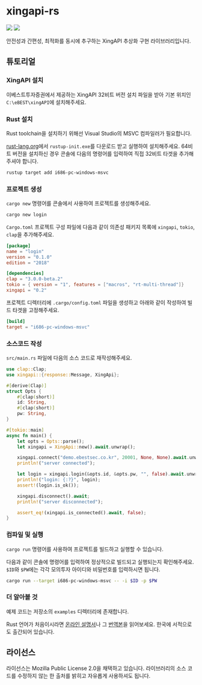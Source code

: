 # xingapi-rs

[![][xingapi-crate-img]][xingapi-crate]
[![][xingapi-docs-rs-img]][xingapi-docs-rs]

[xingapi-crate]: https://crates.io/crates/xingapi
[xingapi-docs-rs]: https://docs.rs/xingapi/
[xingapi-crate-img]: https://img.shields.io/crates/v/xingapi.svg?style=flat-square
[xingapi-docs-rs-img]: https://img.shields.io/docsrs/xingapi?style=flat-square

안전성과 간편성, 최적화를 동시에 추구하는 XingAPI 추상화 구현 라이브러리입니다.

## 튜토리얼
### XingAPI 설치
이베스트투자증권에서 제공하는 XingAPI 32비트 버전 설치 파일을 받아 기본 위치인
`C:\eBEST\xingAPI`에 설치해주세요.

### Rust 설치
Rust toolchain을 설치하기 위해선 Visual Studio의 MSVC 컴파일러가 필요합니다.

[rust-lang.org][rust-lang-start]에서 `rustup-init.exe`를 다운로드 받고 실행하여
설치해주세요. 64비트 버전을 설치하신 경우 콘솔에 다음의 명령어를 입력하여 직접
32비트 타겟을 추가해주셔야 합니다.

```sh
rustup target add i686-pc-windows-msvc
```

### 프로젝트 생성
`cargo new` 명령어를 콘솔에서 사용하여 프로젝트를 생성해주세요.

```sh
cargo new login
```

`Cargo.toml` 프로젝트 구성 파일에 다음과 같이 의존성 패키지 목록에 `xingapi`,
`tokio`, `clap`을 추가해주세요.

```toml
[package]
name = "login"
version = "0.1.0"
edition = "2018"

[dependencies]
clap = "3.0.0-beta.2"
tokio = { version = "1", features = ["macros", "rt-multi-thread"]}
xingapi = "0.2"
```

프로젝트 디렉터리에 `.cargo/config.toml` 파일을 생성하고 아래와 같이 작성하여
빌드 타겟을 고정해주세요.
```toml
[build]
target = "i686-pc-windows-msvc"
```

### 소스코드 작성
`src/main.rs` 파일에 다음의 소스 코드로 재작성해주세요.
```rust
use clap::Clap;
use xingapi::{response::Message, XingApi};

#[derive(Clap)]
struct Opts {
    #[clap(short)]
    id: String,
    #[clap(short)]
    pw: String,
}

#[tokio::main]
async fn main() {
    let opts = Opts::parse();
    let xingapi = XingApi::new().await.unwrap();

    xingapi.connect("demo.ebestsec.co.kr", 20001, None, None).await.unwrap();
    println!("server connected");

    let login = xingapi.login(&opts.id, &opts.pw, "", false).await.unwrap();
    println!("login: {:?}", login);
    assert!(login.is_ok());

    xingapi.disconnect().await;
    println!("server disconnected");

    assert_eq!(xingapi.is_connected().await, false);
}
```

### 컴파일 및 실행
`cargo run` 명령어를 사용하여 프로젝트를 빌드하고 실행할 수 있습니다.

다음과 같이 콘솔에 명령어를 입력하여 정상적으로 빌드되고 실행되는지
확인해주세요. `$ID`와 `$PW`에는 각각 모의투자 아이디와 비밀번호를 입력하시면
됩니다.

```sh
cargo run --target i686-pc-windows-msvc -- -i $ID -p $PW
```

### 더 알아볼 것
예제 코드는 저장소의 `examples` 디렉터리에 존재합니다.

Rust 언어가 처음이시라면 [온라인 설명서][book]나 그 [번역본][book-ko]을
읽어보세요. 한국에 서적으로도 출간되어 있습니다.

## 라이선스
라이선스는 Mozilla Public License 2.0을 채택하고 있습니다. 라이브러리의 소스
코드를 수정하지 않는 한 출처를 밝히고 자유롭게 사용하셔도 됩니다.

[rust-lang-start]: https://www.rust-lang.org/learn/get-started
[book]: https://doc.rust-lang.org/book/
[book-ko]: https://rinthel.github.io/rust-lang-book-ko/
